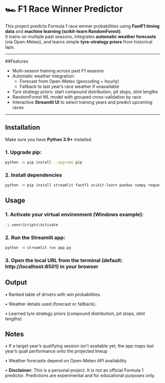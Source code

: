 # 🏎️ F1 Race Winner Predictor

This project predicts Formula 1 race winner probabilities using **FastF1 timing data** and **machine learning (scikit-learn RandomForest)**.  
It trains on multiple past seasons, integrates **automatic weather forecasts** (via Open-Meteo), and learns simple **tyre-strategy priors** from historical laps.

---

##Features
- Multi-season training across past F1 seasons
- Automatic weather integration:
  - Forecast from Open-Meteo (geocoding + hourly)
  - Fallback to last year’s race weather if unavailable
- Tyre strategy priors: start compound distribution, pit stops, stint lengths
- RandomForest ML model with grouped cross-validation by race
- Interactive **Streamlit UI** to select training years and predict upcoming races

---

## Installation

Make sure you have **Python 3.9+** installed.

### 1. Upgrade pip:
   ```bash
   python -m pip install --upgrade pip
   ```

### 2. Install dependencies

```bash
python -m pip install streamlit fastf1 scikit-learn pandas numpy requests tzdata pyarrow
```

## Usage

### 1. Activate your virtual environment (Windows example):

```bash
.\.venv\Scripts\Activate
```

### 2. Run the Streamlit app:
```bash
python -m streamlit run app.py
```

### 3. Open the local URL from the terminal (default: http://localhost:8501) in your browser


## Output

• Ranked table of drivers with win probabilities.

• Weather details used (forecast or fallback).

• Learned tyre strategy priors (compound distribution, pit stops, stint lengths)

## Notes

• If a target year’s qualifying session isn’t available yet, the app maps last year’s quali performance onto the projected lineup

• Weather forecasts depend on Open-Meteo API availability

• **Disclaimer:** This is a personal project. It is not an official Formula 1 predictor. Predictions are experimental and for educational purposes only.

